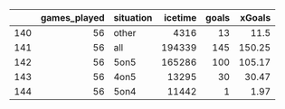|     |   games_played | situation   |   icetime |   goals |   xGoals |
|----:|---------------:|:------------|----------:|--------:|---------:|
| 140 |             56 | other       |      4316 |      13 |    11.5  |
| 141 |             56 | all         |    194339 |     145 |   150.25 |
| 142 |             56 | 5on5        |    165286 |     100 |   105.17 |
| 143 |             56 | 4on5        |     13295 |      30 |    30.47 |
| 144 |             56 | 5on4        |     11442 |       1 |     1.97 |